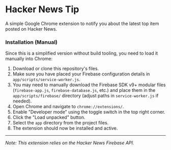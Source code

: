 # Hacker News Tip

A simple Google Chrome extension to notify you about the latest top item posted on Hacker News.

### Installation (Manual)

Since this is a simplified version without build tooling, you need to load it manually into Chrome:

1.  Download or clone this repository's files.
2.  Make sure you have placed your Firebase configuration details in `app/scripts/service-worker.js`.
3.  You may need to manually download the Firebase SDK v9+ modular files (`firebase-app.js`, `firebase-database.js`, etc.) and place them in the `app/scripts/firebase/` directory (adjust paths in `service-worker.js` if needed).
4.  Open Chrome and navigate to `chrome://extensions/`.
5.  Enable "Developer mode" using the toggle switch in the top right corner.
6.  Click the "Load unpacked" button.
7.  Select the `app` directory from the project files.
8.  The extension should now be installed and active.

---
*Note: This extension relies on the Hacker News Firebase API.*